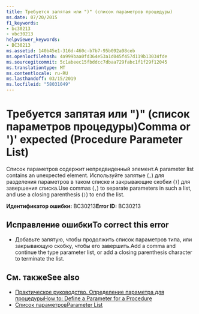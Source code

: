```yaml
---
title: Требуется запятая или ")" (список параметров процедуры)
ms.date: 07/20/2015
f1_keywords:
- bc30213
- vbc30213
helpviewer_keywords:
- BC30213
ms.assetid: 140b45e1-316d-460c-b7b7-95b092a98ceb
ms.openlocfilehash: 4a999baa0fd364e53a1d045f457d119b13034fde
ms.sourcegitcommit: 5c1abeec15fbddcc7dbaa729fabc1f1f29f12045
ms.translationtype: MT
ms.contentlocale: ru-RU
ms.lasthandoff: 03/15/2019
ms.locfileid: "58031049"
---
```

# <a name="comma-or--expected-procedure-parameter-list"></a><span data-ttu-id="1fc79-102">Требуется запятая или ")" (список параметров процедуры)</span><span class="sxs-lookup"><span data-stu-id="1fc79-102">Comma or ')' expected (Procedure Parameter List)</span></span>
<span data-ttu-id="1fc79-103">Список параметров содержит непредвиденный элемент.</span><span class="sxs-lookup"><span data-stu-id="1fc79-103">A parameter list contains an unexpected element.</span></span> <span data-ttu-id="1fc79-104">Используйте запятые (`,`) для разделения параметров в таком списке и закрывающие скобки (`)`) для завершения списка.</span><span class="sxs-lookup"><span data-stu-id="1fc79-104">Use commas (`,`) to separate parameters in such a list, and use a closing parenthesis (`)`) to end the list.</span></span>  
  
 <span data-ttu-id="1fc79-105">**Идентификатор ошибки:** BC30213</span><span class="sxs-lookup"><span data-stu-id="1fc79-105">**Error ID:** BC30213</span></span>  
  
## <a name="to-correct-this-error"></a><span data-ttu-id="1fc79-106">Исправление ошибки</span><span class="sxs-lookup"><span data-stu-id="1fc79-106">To correct this error</span></span>  
  
-   <span data-ttu-id="1fc79-107">Добавьте запятую, чтобы продолжить список параметров типа, или закрывающую скобку, чтобы его завершить.</span><span class="sxs-lookup"><span data-stu-id="1fc79-107">Add a comma and continue the type parameter list, or add a closing parenthesis character to terminate the list.</span></span>  
  
## <a name="see-also"></a><span data-ttu-id="1fc79-108">См. также</span><span class="sxs-lookup"><span data-stu-id="1fc79-108">See also</span></span>

- [<span data-ttu-id="1fc79-109">Практическое руководство. Определение параметра для процедуры</span><span class="sxs-lookup"><span data-stu-id="1fc79-109">How to: Define a Parameter for a Procedure</span></span>](../../visual-basic/programming-guide/language-features/procedures/how-to-define-a-parameter-for-a-procedure.md)
- [<span data-ttu-id="1fc79-110">Список параметров</span><span class="sxs-lookup"><span data-stu-id="1fc79-110">Parameter List</span></span>](../../visual-basic/language-reference/statements/parameter-list.md)
